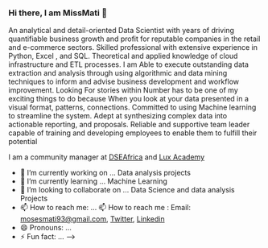 ### Hi there, I am MissMati 👋

An analytical and detail-oriented Data Scientist with years of driving quantifiable business growth and profit for reputable companies in the retail and
e-commerce sectors. Skilled professional with extensive experience in Python, Excel , and SQL. Theoretical and applied knowledge of cloud infrastructure and ETL processes. I am Able to execute outstanding data extraction and analysis through using algorithmic and data mining techniques to inform and advise business development and workflow improvement.
Looking For stories within Number has to be one of my exciting things to do because When you look at your data presented in a visual format, patterns, connections. 
Committed to using Machine learning to streamline the system. Adept at synthesizing complex data into actionable reporting, and proposals.  Reliable and supportive team leader capable of training and developing employees to enable them to fulfill their potential


I am a community manager at [DSEAfrica](https://twitter.com/DSEAfrica) and  [Lux Academy](https://twitter.com/lux_academy)

- 🔭 I’m currently working on ... Data analysis projects 
- 🌱 I’m currently learning ... Machine Learning 
- 👯 I’m looking to collaborate on ... Data Science and data analysis  Projects 
- 📫 How to reach me: ... 📫 How to reach me : Email: mosesmati93@gmail.com, [Twitter](https://twitter.com/home), [Linkedin](https://www.linkedin.com/in/hellen-mati-7b476613b/)
- 😄 Pronouns: ...
- ⚡ Fun fact: ...
-->
